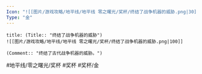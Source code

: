 ```yaml
---
Icon: "![[图片/游戏攻略/地平线/地平线 零之曙光/奖杯/终结了战争机器的威胁.png|30]]"
Type: "金"
---
```

```ad-common-gold-trophy
title: (Title:: "终结了战争机器的威胁")
![[图片/游戏攻略/地平线/地平线 零之曙光/奖杯/终结了战争机器的威胁.png|100]]

(Comment:: "终结了古代战争机器的威胁。")
```

#地平线/零之曙光/奖杯 #奖杯 #奖杯/金
